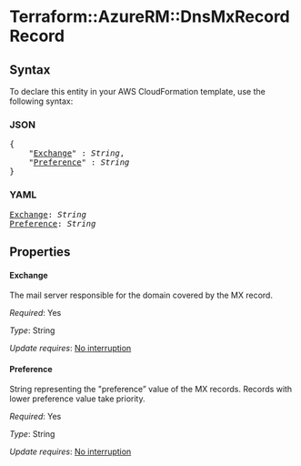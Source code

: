 # Terraform::AzureRM::DnsMxRecord Record

## Syntax

To declare this entity in your AWS CloudFormation template, use the following syntax:

### JSON

<pre>
{
    "<a href="#exchange" title="Exchange">Exchange</a>" : <i>String</i>,
    "<a href="#preference" title="Preference">Preference</a>" : <i>String</i>
}
</pre>

### YAML

<pre>
<a href="#exchange" title="Exchange">Exchange</a>: <i>String</i>
<a href="#preference" title="Preference">Preference</a>: <i>String</i>
</pre>

## Properties

#### Exchange

The mail server responsible for the domain covered by the MX record.

_Required_: Yes

_Type_: String

_Update requires_: [No interruption](https://docs.aws.amazon.com/AWSCloudFormation/latest/UserGuide/using-cfn-updating-stacks-update-behaviors.html#update-no-interrupt)

#### Preference

String representing the "preference” value of the MX records. Records with lower preference value take priority.

_Required_: Yes

_Type_: String

_Update requires_: [No interruption](https://docs.aws.amazon.com/AWSCloudFormation/latest/UserGuide/using-cfn-updating-stacks-update-behaviors.html#update-no-interrupt)

